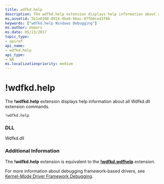 ```yaml
---
title: wdfkd.help
description: The wdfkd.help extension displays help information about all Wdfkd.dll extension commands.
ms.assetid: 5b1e0398-8924-4be6-b6ac-97fb0ce43f0b
keywords: ["wdfkd.help Windows Debugging"]
ms.author: domars
ms.date: 05/23/2017
topic_type:
- apiref
api_name:
- wdfkd.help
api_type:
- NA
ms.localizationpriority: medium
---
```


# !wdfkd.help


The **!wdfkd.help** extension displays help information about all Wdfkd.dll extension commands.

```dbgcmd
!wdfkd.help
```

### <span id="DLL"></span><span id="dll"></span>DLL

Wdfkd.dll

### <span id="Additional_Information"></span><span id="additional_information"></span><span id="ADDITIONAL_INFORMATION"></span>Additional Information

The **!wdfkd.help** extension is equivalent to the [**!wdfkd.wdfhelp**](-wdfkd-wdfhelp.md) extension.

For more information about debugging framework-based drivers, see [Kernel-Mode Driver Framework Debugging](kernel-mode-driver-framework-debugging.md).

 

 





